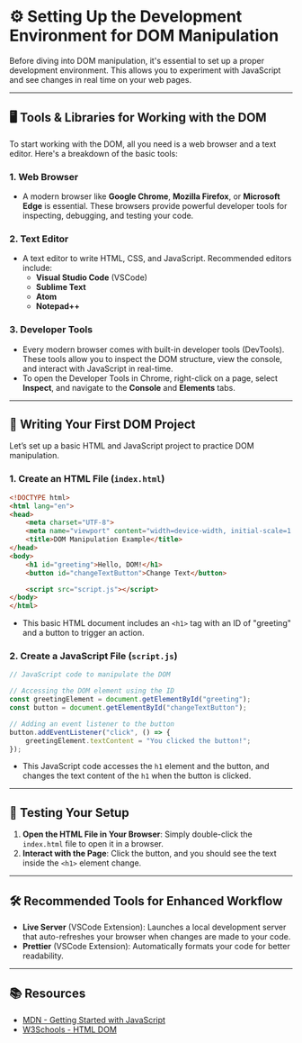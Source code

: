 # ⚙️ Setting Up the Development Environment for DOM Manipulation

Before diving into DOM manipulation, it's essential to set up a proper development environment. This allows you to experiment with JavaScript and see changes in real time on your web pages.

---

## 🖥️ Tools & Libraries for Working with the DOM

To start working with the DOM, all you need is a web browser and a text editor. Here's a breakdown of the basic tools:

### 1. **Web Browser**
   - A modern browser like **Google Chrome**, **Mozilla Firefox**, or **Microsoft Edge** is essential. These browsers provide powerful developer tools for inspecting, debugging, and testing your code.

### 2. **Text Editor**
   - A text editor to write HTML, CSS, and JavaScript. Recommended editors include:
     - **Visual Studio Code** (VSCode)
     - **Sublime Text**
     - **Atom**
     - **Notepad++**

### 3. **Developer Tools**
   - Every modern browser comes with built-in developer tools (DevTools). These tools allow you to inspect the DOM structure, view the console, and interact with JavaScript in real-time.
   - To open the Developer Tools in Chrome, right-click on a page, select **Inspect**, and navigate to the **Console** and **Elements** tabs.

---

## 📝 Writing Your First DOM Project

Let’s set up a basic HTML and JavaScript project to practice DOM manipulation.

### 1. **Create an HTML File** (`index.html`)

```html
<!DOCTYPE html>
<html lang="en">
<head>
    <meta charset="UTF-8">
    <meta name="viewport" content="width=device-width, initial-scale=1.0">
    <title>DOM Manipulation Example</title>
</head>
<body>
    <h1 id="greeting">Hello, DOM!</h1>
    <button id="changeTextButton">Change Text</button>

    <script src="script.js"></script>
</body>
</html>
```

- This basic HTML document includes an `<h1>` tag with an ID of "greeting" and a button to trigger an action.
  
### 2. **Create a JavaScript File** (`script.js`)

```javascript
// JavaScript code to manipulate the DOM

// Accessing the DOM element using the ID
const greetingElement = document.getElementById("greeting");
const button = document.getElementById("changeTextButton");

// Adding an event listener to the button
button.addEventListener("click", () => {
    greetingElement.textContent = "You clicked the button!";
});
```

- This JavaScript code accesses the `h1` element and the button, and changes the text content of the `h1` when the button is clicked.

---

## 🚀 Testing Your Setup

1. **Open the HTML File in Your Browser**: Simply double-click the `index.html` file to open it in a browser.
2. **Interact with the Page**: Click the button, and you should see the text inside the `<h1>` element change.

---

## 🛠️ Recommended Tools for Enhanced Workflow

- **Live Server** (VSCode Extension): Launches a local development server that auto-refreshes your browser when changes are made to your code.
- **Prettier** (VSCode Extension): Automatically formats your code for better readability.

---

## 📚 Resources

- [MDN - Getting Started with JavaScript](https://developer.mozilla.org/en-US/docs/Learn/Getting_started_with_the_web/JavaScript_basics)
- [W3Schools - HTML DOM](https://www.w3schools.com/js/js_htmldom.asp)
